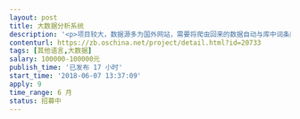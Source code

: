```yaml
---                
layout: post       
title: 大数据分析系统           
description: '<p>项目较大，数据源多为国外网站，需要将爬虫回来的数据自动与库中词条匹配，实现实时增长。需要生成复杂多样的关联图，希望专业公司进行开发</p><p>从数据接入到数据应用，我们需要【大数据分析系统】包括几大功能模块：</p><p>（1）爬虫系统</p><p>（2）数据处理、存储、计算系统</p><p>（3）数据人工智能分析、可视化系统</p><p>（4）外部接口</p><p>其中第（3）模块是核心，需要结合我们公司业务方向建设相关的数学模型，进行人工智能的自动分析。</p><p>爬虫系统可以从指定网站自动的进行信息的抓取，对数据库中的已有词条进行更新或新建，或者从全站按照关键词抓取信息，更新数据库中词条，爬虫搜集到的数据也需要存储到系统中。</p><p>数据库系统可以将公司现有资料分库录入系统，生成词条，词条之间相互关联，可以实现跳转，可视化查看；存储爬虫得到的数据。数据库中的词条或者数据源大多是国外的，例如美国，日本等，涉及到的人物或者其它词条会有多种语言的表达。</p><p>系统可以结合爬虫的数据、库中本来的数据按照一定内容生成词条自身的时间轴，多库之间词条的的关系图。系统需要与外部互联的接口，包括微信平台，天蝎系统，邮件营销平台，调查问卷分析平台。</p>'     
contenturl: https://zb.oschina.net/project/detail.html?id=20733      
tags: [其他语言,大数据]            
salary: 100000-100000元          
publish_time: '已发布 17 小时'         
start_time: '2018-06-07 13:37:09'           
apply: 9                   
time_range: 6 月              
status: 招募中                  
---                 
```

